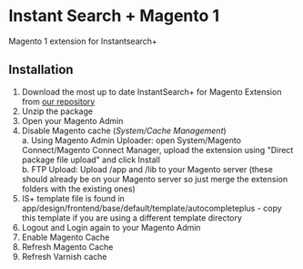 # Instant Search + Magento 1
Magento 1 extension for Instantsearch+

Installation
------------
1. Download the most up to date InstantSearch+ for Magento Extension from [our repository](https://github.com/instantsearchplus/magento1_extension/releases)
2. Unzip the package
3. Open your Magento Admin
4. Disable Magento cache (_System/Cache Management_)  
    a. Using Magento Admin Uploader: open System/Magento Connect/Magento Connect Manager, upload the extension using "Direct package file upload" and click Install  
    b. FTP Upload: Upload /app and /lib to your Magento server (these should already be on your Magento server so just merge the extension folders with the existing ones)  
5. IS+ template file is found in app/design/frontend/base/default/template/autocompleteplus - copy this template if you are using a different template directory
6. Logout and Login again to your Magento Admin
7. Enable Magento Cache
8. Refresh Magento Cache
9. Refresh Varnish cache